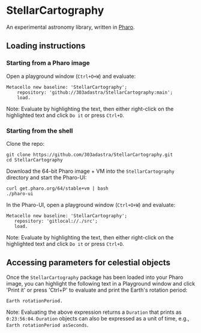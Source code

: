 # StellarCartography

An experimental astronomy library, written in [Pharo](https://pharo.org/).

## Loading instructions

### Starting from a Pharo image

Open a playground window (`Ctrl+O+W`) and evaluate:

```smalltalk
Metacello new baseline: 'StellarCartography';
    repository: 'github://303adastra/StellarCartography:main';
    load.
```

Note: Evaluate by highlighting the text, then either right-click on the highlighted text and click `Do it` or press `Ctrl+D`.

### Starting from the shell

Clone the repo:

```shell
git clone https://github.com/303adastra/StellarCartography.git
cd StellarCartography
```

Download the 64-bit Pharo image + VM into the `StellarCartography` directory and start the Pharo-UI:

```shell
curl get.pharo.org/64/stable+vm | bash
./pharo-ui
```

In the Pharo-UI, open a playground window (`Ctrl+O+W`) and evaluate:

```smalltalk
Metacello new baseline: 'StellarCartography';
   repository: 'gitlocal://./src';
   load.
```

Note: Evaluate by highlighting the text, then either right-click on the highlighted text and click `Do it` or press `Ctrl+D`.

## Accessing parameters for celestial objects

Once the `StellarCartography` package has been loaded into your Pharo image, you can highlight the following text in a Playground window and click 'Print it' or press 'Ctrl+P' to evaluate and print the Earth's rotation period:

```smalltalk
Earth rotationPeriod.
```

Note: Evaluating the above expression returns a `Duration` that prints as `0:23:56:04`. `Duration` objects can also be expressed as a unit of time, e.g., `Earth rotationPeriod asSeconds`.
